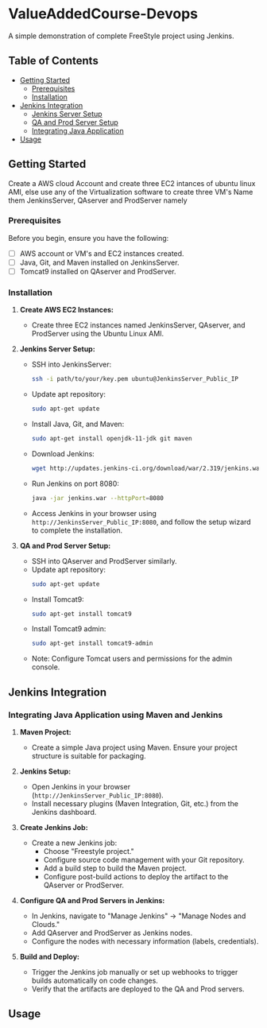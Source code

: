 # ValueAddedCourse-Devops
A simple demonstration of complete FreeStyle project using Jenkins.
## Table of Contents

- [Getting Started](#getting-started)
  - [Prerequisites](#prerequisites)
  - [Installation](#installation)
- [Jenkins Integration](#jenkins-integration)
  - [Jenkins Server Setup](#jenkins-server-setup)
  - [QA and Prod Server Setup](#qa-and-prod-server-setup)
  - [Integrating Java Application](#integrating-java-application-using-maven-and-jenkins)
- [Usage](#usage)

## Getting Started
Create a AWS cloud Account and create three EC2 intances of ubuntu linux AMI, else use any of the Virtualization
software to create three VM's
Name them JenkinsServer, QAserver and ProdServer namely

### Prerequisites

Before you begin, ensure you have the following:

- [ ] AWS account or VM's and EC2 instances created.
- [ ] Java, Git, and Maven installed on JenkinsServer.
- [ ] Tomcat9 installed on QAserver and ProdServer.

### Installation

1. **Create AWS EC2 Instances:**
   - Create three EC2 instances named JenkinsServer, QAserver, and ProdServer using the Ubuntu Linux AMI.

2. **Jenkins Server Setup:**
   - SSH into JenkinsServer:
     ```bash
     ssh -i path/to/your/key.pem ubuntu@JenkinsServer_Public_IP
     ```
   - Update apt repository:
     ```bash
     sudo apt-get update
     ```
   - Install Java, Git, and Maven:
     ```bash
     sudo apt-get install openjdk-11-jdk git maven
     ```
   - Download Jenkins:
     ```bash
     wget http://updates.jenkins-ci.org/download/war/2.319/jenkins.war
     ```
   - Run Jenkins on port 8080:
     ```bash
     java -jar jenkins.war --httpPort=8080
     ```
   - Access Jenkins in your browser using `http://JenkinsServer_Public_IP:8080`, and follow the setup wizard to complete the installation.

3. **QA and Prod Server Setup:**
   - SSH into QAserver and ProdServer similarly.
   - Update apt repository:
     ```bash
     sudo apt-get update
     ```
   - Install Tomcat9:
     ```bash
     sudo apt-get install tomcat9
     ```
   - Install Tomcat9 admin:
     ```bash
     sudo apt-get install tomcat9-admin
     ```
   - Note: Configure Tomcat users and permissions for the admin console.

## Jenkins Integration

### Integrating Java Application using Maven and Jenkins

1. **Maven Project:**
   - Create a simple Java project using Maven. Ensure your project structure is suitable for packaging.

2. **Jenkins Setup:**
   - Open Jenkins in your browser (`http://JenkinsServer_Public_IP:8080`).
   - Install necessary plugins (Maven Integration, Git, etc.) from the Jenkins dashboard.

3. **Create Jenkins Job:**
   - Create a new Jenkins job:
     - Choose "Freestyle project."
     - Configure source code management with your Git repository.
     - Add a build step to build the Maven project.
     - Configure post-build actions to deploy the artifact to the QAserver or ProdServer.

4. **Configure QA and Prod Servers in Jenkins:**
   - In Jenkins, navigate to "Manage Jenkins" -> "Manage Nodes and Clouds."
   - Add QAserver and ProdServer as Jenkins nodes.
   - Configure the nodes with necessary information (labels, credentials).

5. **Build and Deploy:**
   - Trigger the Jenkins job manually or set up webhooks to trigger builds automatically on code changes.
   - Verify that the artifacts are deployed to the QA and Prod servers.

## Usage



 
